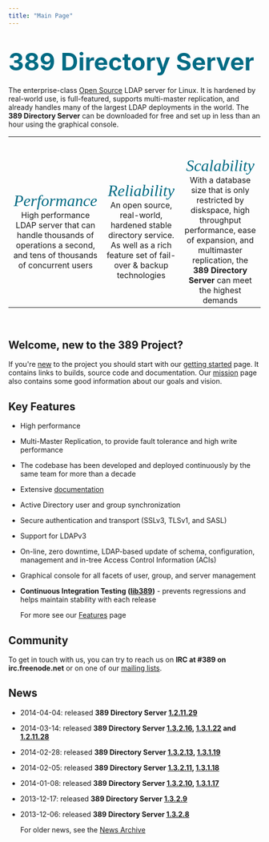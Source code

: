 ```yaml
---
title: "Main Page"
---
```


**<font color="#006b84" size="10">389 Directory Server</font>**
===================

The enterprise-class [Open Source](FAQ/licensing.html) LDAP server for Linux. It is hardened by real-world use, is full-featured, supports multi-master replication, and already handles many of the largest LDAP deployments in the world.  The **389 Directory Server** can be downloaded for free and set up in less than an hour using the graphical console.

<div>
<table align="center">
  <tr>
    <td align="center"><font size="6" face="modern" color="#006b84"><i><br>Performance</i></font><br>High performance LDAP server that can handle thousands of operations a second, and tens of thousands of concurrent users</font></td>
    <td align="center" colspan="2"><font size="6" face="modern" color="#006b84"><i><br>Reliability</i></font><br>An open source, real-world, hardened stable directory service.  As well as a rich feature set of fail-over & backup technologies</td>
    <td align="center" colspan="3"><font size="6" face="modern" color="#006b84"><i><br>Scalability</i></font><br>With a database size that is only restricted by diskspace,  high throughput performance, ease of expansion, and multimaster replication, the <b>389 Directory Server</b> can meet the highest demands</td>
  </tr>
</table>
</div>
<br>

## Welcome, new to the 389 Project?

If you're [new](docs/389ds/users.html) to the project you should start with
our [getting started](docs/389ds/FAQ/getting-started.html) page. It contains
links to builds, source code and documentation. Our
[mission](docs/389ds/FAQ/mission.html) page also contains some good
information about our goals and vision.

## Key Features

-   High performance
-   Multi-Master Replication, to provide fault tolerance and high write performance
-   The codebase has been developed and deployed continuously by the same team for more than a decade
-   Extensive [documentation](https://access.redhat.com/site/documentation/Red_Hat_Directory_Server/)
-   Active Directory user and group synchronization
-   Secure authentication and transport (SSLv3, TLSv1, and SASL)
-   Support for LDAPv3
-   On-line, zero downtime, LDAP-based update of schema, configuration, management and in-tree Access Control Information (ACIs)
-   Graphical console for all facets of user, group, and server management
-   **Continuous Integration Testing ([lib389](docs/389ds/FAQ/upstream-test-framework.html))** - prevents regressions and helps maintain stability with each release

    For more see our [Features](docs/389ds/FAQ/features.html) page

## Community

To get in touch with us, you can try to reach us on **IRC at \#389 on irc.freenode.net** or on one of our [mailing lists](docs/389ds/mailing-lists.html).

## News

<!-- Try to keep this list under 10 releases  -->
- 2014-04-04: released **389 Directory Server [1.2.11.29](docs/389ds/releases/release-1-2-11-29.html)**
- 2014-03-14: released **389 Directory Server [1.3.2.16](docs/389ds/releases/release-1-3-2-16.html), [1.3.1.22](docs/389ds/releases/release-1-3-1-22.html) and [1.2.11.28](docs/389ds/releases/release-1-2-11-28.html)**
- 2014-02-28: released **389 Directory Server [1.3.2.13](docs/389ds/releases/release-1-3-2-13.html), [1.3.1.19](docs/389ds/releases/release-1-3-2-19.html)**
- 2014-02-05: released **389 Directory Server [1.3.2.11](docs/389ds/releases/release-1-3-2-11.html), [1.3.1.18](docs/389ds/releases/release-1-3-1-18.html)**
- 2014-01-08: released **389 Directory Server [1.3.2.10](docs/389ds/releases/release-1-3-2-10.html), [1.3.1.17](docs/389ds/releases/release-1-3-1-17.html)**
- 2013-12-17: released **389 Directory Server [1.3.2.9](docs/389ds/releases/release-1-3-2-9.html)**
- 2013-12-06: released **389 Directory Server [1.3.2.8](docs/389ds/releases/release-1-3-2-8.html)**

    For older news, see the [News Archive](docs/389ds/releases/news-archive.html)

